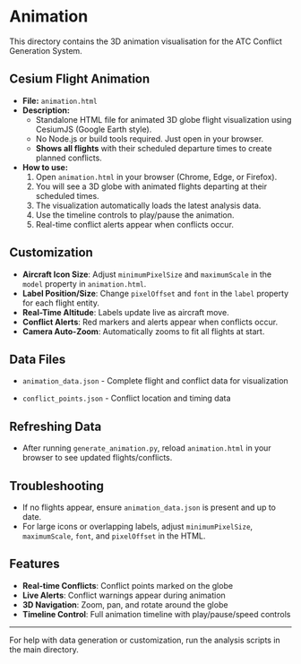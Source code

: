 # Animation

This directory contains the 3D animation visualisation for the ATC Conflict Generation System.

## Cesium Flight Animation

- **File:** `animation.html`
- **Description:**
  - Standalone HTML file for animated 3D globe flight visualization using CesiumJS (Google Earth style).
  - No Node.js or build tools required. Just open in your browser.
  - **Shows all flights** with their scheduled departure times to create planned conflicts.
- **How to use:**
  1. Open `animation.html` in your browser (Chrome, Edge, or Firefox).
  2. You will see a 3D globe with animated flights departing at their scheduled times.
  3. The visualization automatically loads the latest analysis data.
  4. Use the timeline controls to play/pause the animation.
  5. Real-time conflict alerts appear when conflicts occur.

## Customization

- **Aircraft Icon Size**: Adjust `minimumPixelSize` and `maximumScale` in the `model` property in `animation.html`.
- **Label Position/Size**: Change `pixelOffset` and `font` in the `label` property for each flight entity.
- **Real-Time Altitude**: Labels update live as aircraft move.
- **Conflict Alerts**: Red markers and alerts appear when conflicts occur.
- **Camera Auto-Zoom**: Automatically zooms to fit all flights at start.

## Data Files

- `animation_data.json` - Complete flight and conflict data for visualization

- `conflict_points.json` - Conflict location and timing data

## Refreshing Data

- After running `generate_animation.py`, reload `animation.html` in your browser to see updated flights/conflicts.

## Troubleshooting

- If no flights appear, ensure `animation_data.json` is present and up to date.
- For large icons or overlapping labels, adjust `minimumPixelSize`, `maximumScale`, `font`, and `pixelOffset` in the HTML.

## Features

- **Real-time Conflicts**: Conflict points marked on the globe
- **Live Alerts**: Conflict warnings appear during animation
- **3D Navigation**: Zoom, pan, and rotate around the globe
- **Timeline Control**: Full animation timeline with play/pause/speed controls

---

For help with data generation or customization, run the analysis scripts in the main directory. 